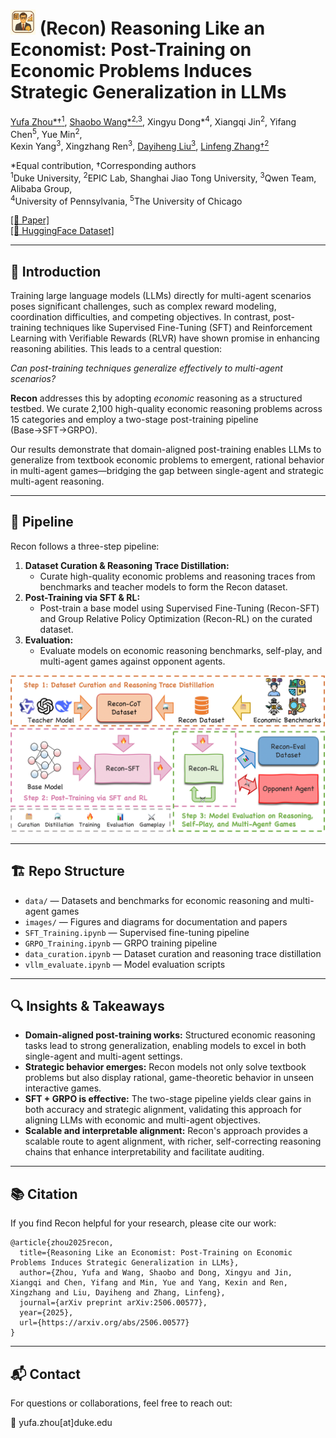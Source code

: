# <img src="images/ai_economist.png" width="40" alt="AI Economist Icon" /> (Recon) Reasoning Like an Economist: Post-Training on Economic Problems Induces Strategic Generalization in LLMs
   
[Yufa Zhou*†<sup>1</sup>](https://masterzhou1.github.io/), [Shaobo Wang*<sup>2,3</sup>](https://gszfwsb.github.io/), Xingyu Dong*<sup>4</sup>, Xiangqi Jin<sup>2</sup>, Yifang Chen<sup>5</sup>, Yue Min<sup>2</sup>,   
Kexin Yang<sup>3</sup>, Xingzhang Ren<sup>3</sup>, [Dayiheng Liu<sup>3</sup>](https://dayihengliu.github.io/), [Linfeng Zhang†<sup>2</sup>](http://www.zhanglinfeng.tech/)

*Equal contribution, †Corresponding authors   
<sup>1</sup>Duke University, <sup>2</sup>EPIC Lab, Shanghai Jiao Tong University, <sup>3</sup>Qwen Team, Alibaba Group,   
<sup>4</sup>University of Pennsylvania, <sup>5</sup>The University of Chicago

[[📄 Paper]](https://arxiv.org/abs/2506.00577)  
[[🤗 HuggingFace Dataset]](https://huggingface.co/datasets/MasterZhou/Recon)

---

## 📖 Introduction

Training large language models (LLMs) directly for multi-agent scenarios poses significant challenges, such as complex reward modeling, coordination difficulties, and competing objectives. In contrast, post-training techniques like Supervised Fine-Tuning (SFT) and Reinforcement Learning with Verifiable Rewards (RLVR) have shown promise in enhancing reasoning abilities. This leads to a central question:

*Can post-training techniques generalize effectively to multi-agent scenarios?*

**Recon** addresses this by adopting *economic* reasoning as a structured testbed. We curate 2,100 high-quality economic reasoning problems across 15 categories and employ a two-stage post-training pipeline (Base→SFT→GRPO).

Our results demonstrate that domain-aligned post-training enables LLMs to generalize from textbook economic problems to emergent, rational behavior in multi-agent games—bridging the gap between single-agent and strategic multi-agent reasoning.

---

## 🔄 Pipeline

Recon follows a three-step pipeline:

1. **Dataset Curation & Reasoning Trace Distillation:**
   - Curate high-quality economic problems and reasoning traces from benchmarks and teacher models to form the Recon dataset.
2. **Post-Training via SFT & RL:**
   - Post-train a base model using Supervised Fine-Tuning (Recon-SFT) and Group Relative Policy Optimization (Recon-RL) on the curated dataset.
3. **Evaluation:**
   - Evaluate models on economic reasoning benchmarks, self-play, and multi-agent games against opponent agents.

<p align="center">
  <img src="images/pipeline.png" width="800"/>
</p>

---

## 🏗️ Repo Structure

- `data/` — Datasets and benchmarks for economic reasoning and multi-agent games
- `images/` — Figures and diagrams for documentation and papers
- `SFT_Training.ipynb` — Supervised fine-tuning pipeline
- `GRPO_Training.ipynb` — GRPO training pipeline
- `data_curation.ipynb` — Dataset curation and reasoning trace distillation
- `vllm_evaluate.ipynb` — Model evaluation scripts

---

## 🔍 Insights & Takeaways

- **Domain-aligned post-training works:** Structured economic reasoning tasks lead to strong generalization, enabling models to excel in both single-agent and multi-agent settings.
- **Strategic behavior emerges:** Recon models not only solve textbook problems but also display rational, game-theoretic behavior in unseen interactive games.
- **SFT + GRPO is effective:** The two-stage pipeline yields clear gains in both accuracy and strategic alignment, validating this approach for aligning LLMs with economic and multi-agent objectives.
- **Scalable and interpretable alignment:** Recon's approach provides a scalable route to agent alignment, with richer, self-correcting reasoning chains that enhance interpretability and facilitate auditing.

---

## 📚 Citation

If you find Recon helpful for your research, please cite our work:

```
@article{zhou2025recon,
  title={Reasoning Like an Economist: Post-Training on Economic Problems Induces Strategic Generalization in LLMs},
  author={Zhou, Yufa and Wang, Shaobo and Dong, Xingyu and Jin, Xiangqi and Chen, Yifang and Min, Yue and Yang, Kexin and Ren, Xingzhang and Liu, Dayiheng and Zhang, Linfeng},
  journal={arXiv preprint arXiv:2506.00577},
  year={2025},
  url={https://arxiv.org/abs/2506.00577}
}
```

---

## 📬 Contact

For questions or collaborations, feel free to reach out:

📧 yufa.zhou[at]duke.edu








